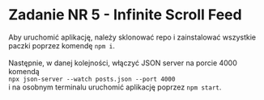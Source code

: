 # Zadanie NR 5 - Infinite Scroll Feed

Aby uruchomić aplikację, należy sklonować repo i zainstalować wszystkie paczki poprzez komendę `npm i`. <br/><br/>
Następnie, w danej kolejności, włączyć JSON server na porcie 4000 komendą <br/>
`npx json-server --watch posts.json --port 4000`<br/> i na osobnym terminalu uruchomić aplikację poprzez `npm start`.
